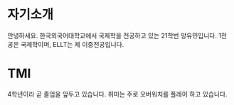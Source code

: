 # 자기소개

안녕하세요. 한국외국어대학교에서 국제학을 전공하고 있는 21학번 양유민입니다. 
1전공은 국제학이며, ELLT는 제 이중전공입니다. 

# TMI
4학년이라 곧 졸업을 앞두고 있습니다. 
취미는 주로 오버워치를 플레이 하고 있습니다. 
